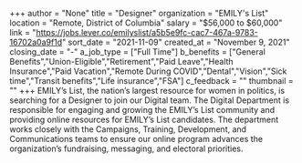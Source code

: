 +++
author = "None"
title = "Designer"
organization = "EMILY's List"
location = "Remote, District of Columbia"
salary = "$56,000 to $60,000"
link = "https://jobs.lever.co/emilyslist/a5b5e9fc-cac7-467a-9783-16702a0a9f1d"
sort_date = "2021-11-09"
created_at = "November 9, 2021"
closing_date = "-"
a_job_type = ["Full Time"]
b_benefits = ["General Benefits","Union-Eligible","Retirement","Paid Leave","Health Insurance","Paid Vacation","Remote During COVID","Dental","Vision","Sick time","Transit benefits","Life insurance","FSA"]
c_feedback = ""
thumbnail = ""
+++
EMILY’s List, the nation’s largest resource for women in politics, is searching for a Designer to join our Digital team. The Digital Department is responsible for engaging and growing the EMILY’s List community and providing online resources for EMILY’s List candidates. The department works closely with the Campaigns, Training, Development, and Communications teams to ensure our online program advances the organization’s fundraising, messaging, and electoral priorities. 
